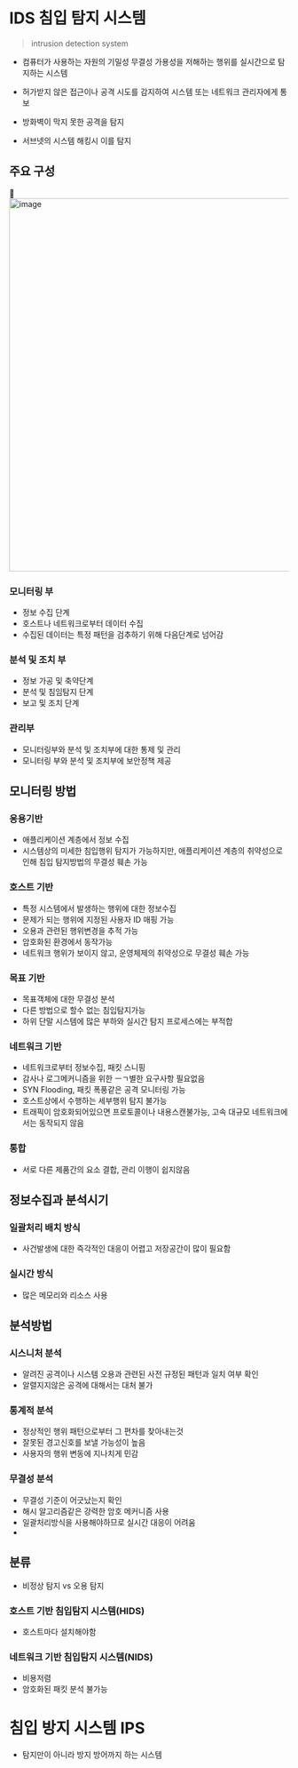 # IDS 침입 탐지 시스템
> intrusion detection system

- 컴퓨터가 사용하는 자원의 기밀성 무결성 가용성을 저해하는 행위를 실시간으로 탐지하는 시스템
- 허가받지 않은 접근이나 공격 시도를 감지하여 시스템 또는 네트워크 관리자에게 통보

- 방화벽이 막지 못한 공격을 탐지
- 서브넷의 시스템 해킹시 이를 탐지

## 주요 구성
<img width="672" alt="image" src="https://github.com/jinia91/TIL/assets/85499582/cf295ea4-fe3c-46b2-a1ac-6739065901b1">

### 모니터링 부
- 정보 수집 단계
- 호스트나 네트워크로부터 데이터 수집
- 수집된 데이터는 특정 패턴을 검추하기 위해 다음단계로 넘어감

### 분석 및 조치 부
- 정보 가공 및 축약단계
- 분석 및 침임탐지 단계
- 보고 및 조치 단계

### 관리부
- 모니터링부와 분석 및 조치부에 대한 통제 및 관리
- 모니터링 부와 분석 및 조치부에 보안정책 제공

## 모니터링 방법

### 응용기반
- 애플리케이션 계층에서 정보 수집
- 시스템상의 미세한 침입행위 탐지가 가능하지만, 애플리케이션 계층의 취약성으로 인해 침입 탐지방법의 무결성 훼손 가능


### 호스트 기반
- 특정 시스템에서 발생하는 행위에 대한 정보수집
- 문제가 되는 행위에 지정된 사용자 ID 매핑 가능
- 오용과 관련된 행위변경을 추적 가능
- 암호화된 환경에서 동작가능
- 네트워크 행위가 보이지 않고, 운영체제의 취약성으로 무결성 훼손 가능

### 목표 기반
- 목표객체에 대한 무결성 분석
- 다른 방법으로 할수 없는 침입탐지가능
- 하위 단말 시스템에 많은 부하와 실시간 탐지 프로세스에는 부적합

### 네트워크 기반  
- 네트워크로부터 정보수집, 패킷 스니핑
- 감사나 로그메커니즘을 위한 ㅡㄱ별한 요구사항 필요없음
- SYN Flooding, 패킷 폭풍같은 공격 모니터링 가능
- 호스트상에서 수행하는 세부행위 탐지 불가능
- 트래픽이 암호화되어있으면 프로토콜이나 내용스캔불가능, 고속 대규모 네트워크에서는 동작되지 않음

### 통합
- 서로 다른 제품간의 요소 결합, 관리 이행이 쉽지않음

## 정보수집과 분석시기
### 일괄처리 배치 방식
- 사건발생에 대한 즉각적인 대응이 어렵고 저장공간이 많이 필요함

### 실시간 방식
- 많은 메모리와 리소스 사용

## 분석방법
### 시스니처 분석
- 알려진 공격이나 시스템 오용과 관련된 사전 규정된 패턴과 일치 여부 확인
- 알렬지지않은 공격에 대해서는 대처 불가

### 통계적 분석
- 정상적인 행위 패턴으로부터 그 편차를 찾아내는것
- 잘못된 경고신호를 보낼 가능성이 높음
- 사용자의 행위 변동에 지나치게 민감

### 무결성 분석
- 무결성 기준이 어긋났는지 확인
- 해시 알고리즘같은 강력한 암호 메커니즘 사용
- 일괄처리방식을 사용해야하므로 실시간 대응이 어려움
- 


## 분류
- 비정상 탐지 vs 오용 탐지

### 호스트 기반 침입탐지 시스템(HIDS)
- 호스트마다 설치해야함
### 네트워크 기반 침입탐지 시스템(NIDS)
- 비용저렴
- 암호화된 패킷 분석 불가능

# 침입 방지 시스템 IPS

- 탐지만이 아니라 방지 방어까지 하는 시스템
